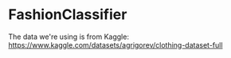 # FashionClassifier


The data we're using is from Kaggle: https://www.kaggle.com/datasets/agrigorev/clothing-dataset-full
